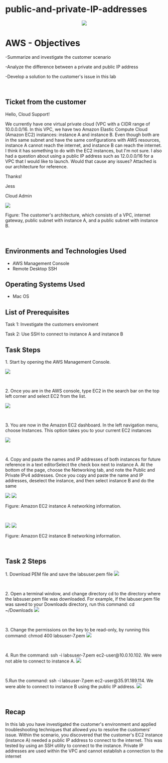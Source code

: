 # public-and-private-IP-addresses
<p align="center">
<img src=https://i.imgur.com/QdWOADa.png"/>
</p>

<h1>AWS - Objectives</h1>

-Summarize and investigate the customer scenario

-Analyze the difference between a private and public IP address

-Develop a solution to the customer's issue in this lab

<br />

<h2>Ticket from the customer</h2>

Hello, Cloud Support!

We currently have one virtual private cloud (VPC with a CIDR range of 10.0.0.0/16. In this VPC, we have two Amazon Elastic Compute Cloud (Amazon EC2) instances: instance A and instance B. Even though both are in the same subnet and have the same configurations with AWS resources, instance A cannot reach the internet, and instance B can reach the internet. I think it has something to do with the EC2 instances, but I'm not sure. I also had a question about using a public IP address such as 12.0.0.0/16 for a VPC that I would like to launch. Would that cause any issues? Attached is our architecture for reference.


Thanks!

Jess

Cloud Admin

<p>
<img src=https://i.imgur.com/NpI57NW.png/>
</p>

<p>
Figure: The customer's architecture, which consists of a VPC, internet gateway, public subnet with instance A, and a public subnet with instance B.
</p>
<br />





<h2>Environments and Technologies Used</h2>

- AWS Management Console
- Remote Desktop SSH


<h2>Operating Systems Used </h2>

- Mac OS</b> 

<h2>List of Prerequisites</h2>

Task 1: Investigate the customers enviroment

Task 2: Use SSH to connect to instance A and instance B
  

<h2>Task Steps</h2>

<p>
1. Start by opening the AWS Management Console.
</p>

<p>
<img src=https://i.imgur.com/t6XWmwm.png/>
</p>
<br />

<p>
2. Once you are in the AWS console, type EC2 in the search bar on the top left corner and select EC2 from the list.
</p>

<p>
<img src=https://i.imgur.com/cvwNAWN.png/>
</p>
<br />

<p>
3. You are now in the Amazon EC2 dashboard. In the left navigation menu, choose Instances. This option takes you to your current EC2 instances
</p>

<p>
<img src=https://i.imgur.com/IFm5LbV.png/>
</p>
<br />

<p>
4. Copy and paste the names and IP addresses of both instances for future reference in a text editorSelect the check box next to instance A. At the bottom of the page, choose the Networking tab, and note the Public and Private IPv4 addresses. Once you copy and paste the name and IP addresses, deselect the instance, and then select instance B and do the same
</p>

<p>
<img src=https://i.imgur.com/Kg8tLLb.png/>
<img src=https://i.imgur.com/lcX9sBx.png/>
</p>

<p>
Figure: Amazon EC2 instance A networking information. 
</p>
<br />

<p>
<img src=https://i.imgur.com/5hJmUf9.png/>
<img src=https://i.imgur.com/ivbC3GR.png/>
</p>

<p>
Figure: Amazon EC2 instance B networking information.
</p>
<br />

<h2>Task 2 Steps</h2>

<p>
1. Download PEM file and save the labsuser.pem file
<img src=https://i.imgur.com/uWCrR13.png/>
</p>
<br />

<p>
2. Open a terminal window, and change directory cd to the directory where the labsuser.pem file was downloaded. For example, if the labuser.pem file was saved to your Downloads directory, run this command: cd ~/Downloads <img src=https://i.imgur.com/xbtTCBI.png/>
</p>
<br />

<p>
3. Change the permissions on the key to be read-only, by running this command: chmod 400 labsuser-7.pem <img src=https://i.imgur.com/T5v67gr.png/>
</p>
<br />

<p>
4. Run the command: ssh -i labsuser-7.pem ec2-user@10.0.10.102. We were not able to connect to instance A. <img src=https://i.imgur.com/gjyhCl7.png/>
</p>
<br />

<p>
5.Run the command: ssh -i labsuser-7.pem ec2-user@35.91.189.114. We were able to connect to instance B using the public IP address. <img src=https://i.imgur.com/zuK7VZ4.png/>
</p>
<br />

<h2>Recap</h2>

<p>
In this lab you have investigated the customer's environment and applied troubleshooting techniques that allowed you to resolve the customers’ issue. Within the scenario, you discovered that the customer's EC2 instance (instance A) needed a public IP address to connect to the internet. This was tested by using an SSH utility to connect to the instance. Private IP addresses are used within the VPC and cannot establish a connection to the internet
</p>
<br />
